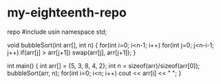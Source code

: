 # my-eighteenth-repo
repo
#include <iostream>
usin namespace std;

void bubbleSort(int arr[], int n) {
    for(int i=0; i<n-1; i++)
        for(int j=0; j<n-i-1; j++)
            if(arr[j] > arr[j+1])
                swap(arr[j], arr[j+1]);
}

int main() {
    int arr[] = {5, 3, 8, 4, 2};
    int n = sizeof(arr)/sizeof(arr[0]);
    bubbleSort(arr, n);
    for(int i=0; i<n; i++) cout << arr[i] << " ";
}
